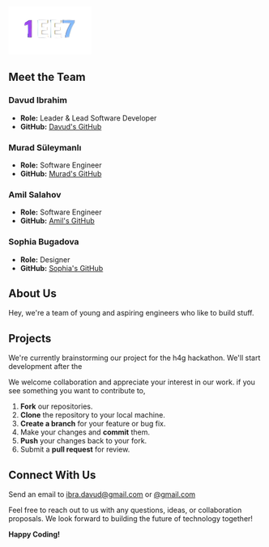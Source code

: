 ![1ee7 Logo](Screenshot_65-removebg-preview.png)
## Meet the Team

### Davud Ibrahim
- **Role:** Leader & Lead Software Developer
- **GitHub:** [Davud's GitHub](https://github.com/davudibrahim)

### Murad Süleymanlı
- **Role:** Software Engineer
- **GitHub:** [Murad's GitHub](https://github.com/muradsuleymanli)

### Amil Salahov
- **Role:** Software Engineer
- **GitHub:** [Amil's GitHub](https://github.com/amilsalahov)

### Sophia Bugadova
- **Role:** Designer
- **GitHub:** [Sophia's GitHub](https://github.com/sophiabugadova)

## About Us

Hey, we're a team of young and aspiring engineers who like to build stuff.

## Projects

We're currently brainstorming our project for the h4g hackathon. We'll start development after the  

We welcome collaboration and appreciate your interest in our work. if you see something you want to contribute to,

1. **Fork** our repositories.
2. **Clone** the repository to your local machine.
3. **Create a branch** for your feature or bug fix.
4. Make your changes and **commit** them.
5. **Push** your changes back to your fork.
6. Submit a **pull request** for review.

## Connect With Us

Send an email to <u>ibra.davud@gmail.com</u> or <u>@gmail.com</u> 

Feel free to reach out to us with any questions, ideas, or collaboration proposals. We look forward to building the future of technology together!

**Happy Coding!**
